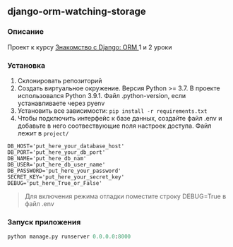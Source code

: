 ## django-orm-watching-storage

### Описание 
Проект к курсу [Знакомство с Django: ORM ](https://dvmn.org/modules/django-orm/) 1 и 2 уроки
### Установка
1. Склонировать репозиторий
2. Создать виртуальное окружение. Версия Python >= 3.7. В проекте использовался Python 3.9.1. Файл .python-version, если устанавливаете через pyenv
3. Установить все зависимости: `pip install -r requirements.txt`  
4. Чтобы подключить интерфейс к базе данных, создайте файл .env и добавьте в него соотвествующие поля настроек доступа. Файл лежит в `project/`
```shell script
DB_HOST='put_here_your_database_host'
DB_PORT='put_here_your_db_port'
DB_NAME='put_here_db_nam'
DB_USER='put_here_db_user_name'
DB_PASSWORD='put_here_your_password'
SECRET_KEY='put_here_your_secret_key'
DEBUG='put_here_True_or_False'
```
> Для включения режима отладки поместите строку DEBUG=True в файл .env

### Запуск приложения
```python
python manage.py runserver 0.0.0.0:8000
``` 
